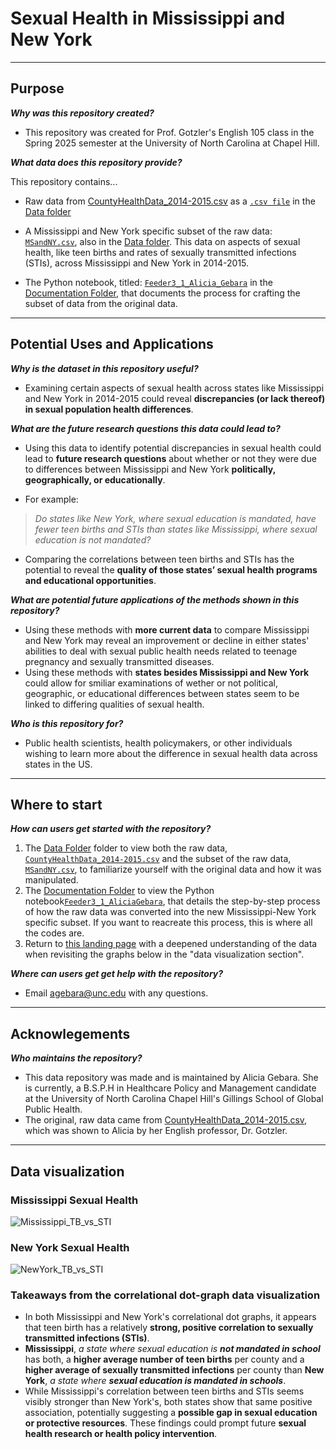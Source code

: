 # Sexual Health in Mississippi and New York

---
## **Purpose**

***Why was this repository created?***

- This repository was created for Prof. Gotzler's English 105 class in the Spring 2025 semester at the University of North Carolina at Chapel Hill.

***What data does this repository provide?***

This repository contains...

- Raw data from [CountyHealthData_2014-2015.csv](https://github.com/tarheel105/105-Unit-3/blob/main/data/CountyHealthData_2014-2015.csv) as a [`.csv file`](https://github.com/AliciaGebara/Sexual_Health_In_MS_and_NY/blob/main/Data/CountyHealthData_2014-2015.csv) in the [Data folder](https://github.com/AliciaGebara/Sexual_Health_In_MS_and_NY/tree/main/Data) 

- A Mississippi and New York specific subset of the raw data: [`MSandNY.csv`](https://github.com/AliciaGebara/Sexual_Health_In_MS_and_NY/blob/main/Data/MSandNY.csv), also in the [Data folder](https://github.com/AliciaGebara/Sexual_Health_In_MS_and_NY/tree/main/Data). This data on aspects of sexual health, like teen births and rates of sexually transmitted infections (STIs), across Mississippi and New York in 2014-2015.

- The Python notebook, titled: [`Feeder3_1_Alicia_Gebara`](https://github.com/AliciaGebara/Sexual_Health_In_MS_and_NY/blob/main/Documentation/Feeder3_1_Alicia_Gebara.ipynb) in the [Documentation Folder](https://github.com/AliciaGebara/Sexual_Health_In_MS_and_NY/tree/main/Documentation), that documents the process for crafting the subset of data from the original data.
  
---
## **Potential Uses and Applications** 

***Why is the dataset in this repository useful?***

- Examining certain aspects of sexual health across states like Mississippi and New York in 2014-2015 could reveal **discrepancies (or lack thereof) in sexual population health differences**. 


***What are the future research questions this data could lead to?*** 

- Using this data to identify potential discrepancies in sexual health could lead to **future research questions** about whether or not they were due to differences between Mississippi and New York **politically, geographically, or educationally**. 

- For example: 

> *Do states like New York, where sexual education is mandated, have fewer teen births and STIs than states like Mississippi, where sexual education is not mandated?*

- Comparing the correlations between teen births and STIs has the potential to reveal the **quality of those states’ sexual health programs and educational opportunities**.


***What are potential future applications of the methods shown in this repository?***

- Using these methods with **more current data** to compare Mississippi and New York may reveal an improvement or decline in either states' abilities to deal with sexual public health needs related to teenage pregnancy and sexually transmitted diseases.
- Using these methods with **states besides Mississippi and New York** could allow for smiliar examinations of wether or not political, geographic, or educational differences between states seem to be linked to differing qualities of sexual health.


***Who is this repository for?***
- Public health scientists, health policymakers, or other individuals wishing to learn more about the difference in sexual health data across states in the US.  

--- 
## **Where to start** 

***How can users get started with the repository?***
1. The [Data Folder](https://github.com/AliciaGebara/Sexual_Health_In_MS_and_NY/tree/main/Data) folder to view both the raw data, [`CountyHealthData_2014-2015.csv`](https://github.com/AliciaGebara/Sexual_Health_In_MS_and_NY/blob/main/Data/CountyHealthData_2014-2015.csv) and the subset of the raw data, [`MSandNY.csv`](https://github.com/AliciaGebara/Sexual_Health_In_MS_and_NY/blob/main/Data/MSandNY.csv), to familiarize yourself with the original data and how it was manipulated. 
2. The [Documentation Folder](https://github.com/AliciaGebara/Sexual_Health_In_MS_and_NY/tree/main/Documentation) to view the Python notebook[`Feeder3_1_AliciaGebara`](https://github.com/AliciaGebara/Sexual_Health_In_MS_and_NY/blob/main/Documentation/Feeder3_1_Alicia_Gebara.ipynb), that details the step-by-step process of how the raw data was converted into the new Mississippi-New York specific subset. If you want to reacreate this process, this is where all the codes are. 
3. Return to [this landing page](https://github.com/AliciaGebara/Sexual_Health_In_MS_and_NY/tree/main) with a deepened understanding of the data when revisiting the graphs below in the "data visualization section". 

***Where can users get get help with the repository?***
- Email agebara@unc.edu with any questions. 

---
## **Acknowlegements**

***Who maintains the repository?*** 
- This data repository was made and is maintained by Alicia Gebara. She is currently, a B.S.P.H in Healthcare Policy and Management candidate at the University of North Carolina Chapel Hill's Gillings School of Global Public Health.  
- The original, raw data came from [CountyHealthData_2014-2015.csv](https://github.com/tarheel105/105-Unit-3/blob/main/data/CountyHealthData_2014-2015.csv), which was shown to Alicia by her English professor, Dr. Gotzler. 

---
## **Data visualization** 

### **Mississippi Sexual Health**

![Mississippi_TB_vs_STI](https://github.com/user-attachments/assets/ca4c67b4-1c21-471d-a489-bd2de15cc980)

### **New York Sexual Health**

![NewYork_TB_vs_STI](https://github.com/user-attachments/assets/2e56468b-8fc8-4f89-92ac-69a83c35a230)


### **Takeaways from the correlational dot-graph data visualization**
- In both Mississippi and New York's correlational dot graphs, it appears that teen birth has a relatively **strong, positive correlation to sexually transmitted infections (STIs)**. 
- **Mississippi**, *a state where sexual education is **not mandated in school*** has both, a **higher average number of teen births** per county and a **higher average of sexually transmitted infections** per county than **New York**, *a state where **sexual education is mandated in schools***. 
- While Mississippi's correlation between teen births and STIs seems visibly stronger than New York's, both states show that same positive association, potentially suggesting a **possible gap in sexual education or protective resources**. These findings could prompt future **sexual health research or health policy intervention**. 
